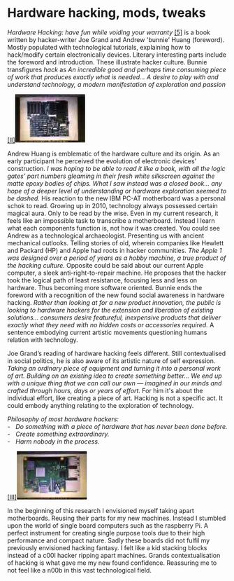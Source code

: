 # Hardware hacking, mods, tweaks 



*Hardware Hacking: have fun while voiding your warranty* <a href="#bibliography">[5]</a> is a book written by hacker-writer Joe Grand and Andrew 'bunnie' Huang (foreword). Mostly populated with technological tutorials, explaining how to hack/modify certain electronically devices. Literary interesting parts include the foreword and introduction. These illustrate hacker culture. Bunnie transfigures *hack* as *An incredible good and perhaps time consuming piece of work that produces exactly what is needed... A desire to play with and understand technology, a modern manifestation of exploration and passion* 


<p><a href="#image-bibliography">[II]<img src="images/post6-1.jpg"></a></p>

Andrew Huang is emblematic of the hardware culture and its origin. 
As an early participant he perceived the evolution of electronic devices’ construction.
*I was hoping to be able to read it like a book, with all the logic gates’ part numbers gleaming 
in their fresh white silkscreen against the matte epoxy bodies of chips. What I saw instead was a closed book… 
any hope of a deeper level of understanding or hardware exploration seemed to be dashed.*
His reaction to the new IBM PC-AT motherboard was a personal schok to read. Growing up in 2010, 
technology always possessed certain magical aura. Only to be read by the wise. Even in my current research, 
it feels like an impossible task to transcribe a motherboard. Instead I learn what each components function is,
not how it was created. You could see Andrew as a technological archaeologist. 
Presenting us with ancient mechanical outlooks. Telling stories of old, wherein companies 
like Hewlett and Packard (HP) and Apple had roots in hacker communities. 
*The Apple 1 was designed over a period of years as a hobby machine, a true product of the hacking culture.* 
Opposite could be said about our current Apple computer, a sleek anti-right-to-repair machine. He proposes that the hacker took the logical path of least resistance, focusing less and less on hardware. Thus becoming more software oriented. Bunnie ends the foreword with a recognition of the new found social awareness in hardware hacking. *Rather than looking at for a new product innovation, the public is looking to hardware hackers for 
the extension and liberation of existing solutions… consumers desire featureful, inexpensive products 
that deliver exactly what they need with no hidden costs or accessories required.*
A sentence embodying current artistic movements questioning humans relation with technology. 



Joe Grand’s reading of hardware hacking feels different. Still contextualised in social politics, 
he is also aware of its artistic nature of self expression. 
*Taking an ordinary piece of equipment and turning it into a personal work of art. Building on an existing idea to create something better… 
We end up with a unique thing that we can call our own — imagined in our minds and crafted through hours, 
days or years of effort.* 
For him it's about the individual effort, like creating a piece of art. 
Hacking is not a specific act. It could embody anything relating to the exploration of technology. 



*Philosophy of most hardware hackers:* <br>
*-    Do something with a piece of hardware that has never been done before.* <br>
*-    Create something extraordinary.* <br>
*-    Harm nobody in the process.*



<p><a href="#image-bibliography">[III]</a><img src="images/post6-2.jpg"></p>

In the beginning of this research I envisioned myself taking apart motherboards. 
Reusing their parts for my new machines. Instead I stumbled upon the world of single board computers 
such as the raspberry Pi. A perfect instrument for creating single purpose tools due to their high performance 
and compact nature. Sadly these boards did not fulfil my previously envisioned hacking fantasy. 
I felt like a kid stacking blocks instead of a c00l hacker ripping apart machines. 
Grands contextualisation of hacking is what gave me my new found confidence. 
Reassuring me to not feel like a n00b in this vast technological field. 
 
